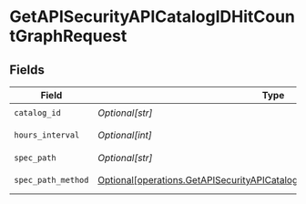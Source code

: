 # GetAPISecurityAPICatalogIDHitCountGraphRequest


## Fields

| Field                                                                                                                                                              | Type                                                                                                                                                               | Required                                                                                                                                                           | Description                                                                                                                                                        |
| ------------------------------------------------------------------------------------------------------------------------------------------------------------------ | ------------------------------------------------------------------------------------------------------------------------------------------------------------------ | ------------------------------------------------------------------------------------------------------------------------------------------------------------------ | ------------------------------------------------------------------------------------------------------------------------------------------------------------------ |
| `catalog_id`                                                                                                                                                       | *Optional[str]*                                                                                                                                                    | :heavy_check_mark:                                                                                                                                                 | N/A                                                                                                                                                                |
| `hours_interval`                                                                                                                                                   | *Optional[int]*                                                                                                                                                    | :heavy_minus_sign:                                                                                                                                                 | hours interval                                                                                                                                                     |
| `spec_path`                                                                                                                                                        | *Optional[str]*                                                                                                                                                    | :heavy_check_mark:                                                                                                                                                 | spec path                                                                                                                                                          |
| `spec_path_method`                                                                                                                                                 | [Optional[operations.GetAPISecurityAPICatalogIDHitCountGraphSpecPathMethod]](undefined/models/operations/getapisecurityapicatalogidhitcountgraphspecpathmethod.md) | :heavy_check_mark:                                                                                                                                                 | spec path method                                                                                                                                                   |